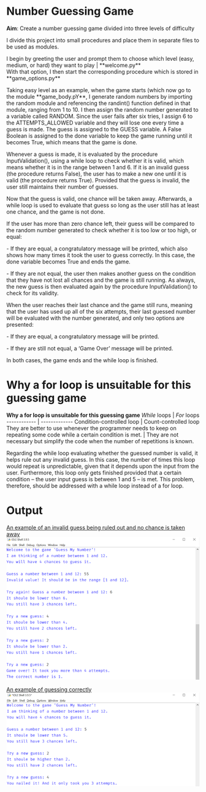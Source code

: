 # Number Guessing Game
**Aim**: Create a number guessing game divided into three levels of difficulty
<p> I divide this project into small procedures and place them in separate files to be used as modules.</p>
<p> I begin by greeting the user and prompt them to choose which level (easy, medium, or hard) they want to play | **welcome.py**</br>With that option, I then start the corresponding procedure which is stored in **game_options.py**</p>
<p>Taking easy level as an example, when the game starts (which now go to the module **game_body.pY**, I generate random numbers by importing the random module and referencing the randint() function defined in that module, ranging from 1 to 10. I then assign the random number generated to a variable called RANDOM. Since the user fails after six tries, I assign 6 to the ATTEMPTS_ALLOWED variable and they will lose one every time a guess is made. The guess is assigned to the GUESS variable. A False Boolean is assigned to the done variable to keep the game running until it becomes True, which means that the game is done.</p>
<p>Whenever a guess is made, it is evaluated by the procedure InputValidation(), using a while loop to check whether it is valid, which means whether it is in the range between 1 and 6. If it is an invalid guess (the procedure returns False), the user has to make a new one until it is valid (the procedure returns True). Provided that the guess is invalid, the user still maintains their number of guesses.</p>
<p>Now that the guess is valid, one chance will be taken away. Afterwards, a while loop is used to evaluate that guess so long as the user still has at least one chance, and the game is not done.</p>
<p>If the user has more than zero chance left, their guess will be compared to the random number generated to check whether it is too low or too high, or equal:</p>
- If they are equal, a congratulatory message will be printed, which also shows how many times it took the user to guess correctly. In this case, the done variable becomes True and ends the game.</p>
- If they are not equal, the user then makes another guess on the condition that they have not lost all chances and the game is still running. As always, the new guess is then evaluated again by the procedure InputValidation() to check for its validity.</p>
<p>When the user reaches their last chance and the game still runs, meaning that the user has used up all of the six attempts, their last guessed number will be evaluated with the number generated, and only two options are presented:</p>
- If they are equal, a congratulatory message will be printed.</p>
- If they are still not equal, a ‘Game Over’ message will be printed.</p>
<p>In both cases, the game ends and the while loop is finished.</p>

# Why a for loop is unsuitable for this guessing game
**Why a for loop is unsuitable for this guessing game**
_While_ loops | _For_ loops
------------ | -------------
Condition-controlled loop  | Count-controlled loop
They are better to use whenever the programmer needs to keep on repeating some code while a certain condition is met. | They are not necessary but simplify the code when the number of repetitions is known.
<p>Regarding the while loop evaluating whether the guessed number is valid, it helps rule out any invalid guess. In this case, the number of times this loop would repeat is unpredictable, given that it depends upon the input from the user. Furthermore, this loop only gets finished provided that a certain condition – the user input guess is between 1 and 5 – is met. This problem, therefore, should be addressed with a while loop instead of a for loop.</p>

# Output
[An example of an invalid guess being ruled out and no chance is taken away](/assets/invalid-guess.png)
![An example of an invalid guess being ruled out and no chance is taken away](/assets/invalid-guess.png)

[An example of guessing correctly](/assets/correct-guess.png)</br>
![An example of guessing correctly](/assets/correct-guess.png)
